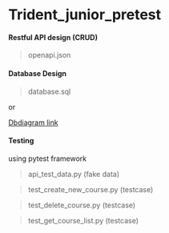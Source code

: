 # Trident_junior_pretest
#### Restful API design (CRUD)
> openapi.json
#### Database Design
> database.sql

or

[Dbdiagram link](https://dbdiagram.io/d/66be32838b4bb5230e3a4d29)

#### Testing
using pytest framework
> api_test_data.py (fake data)

> test_create_new_course.py (testcase)

> test_delete_course.py (testcase)

> test_get_course_list.py (testcase)

